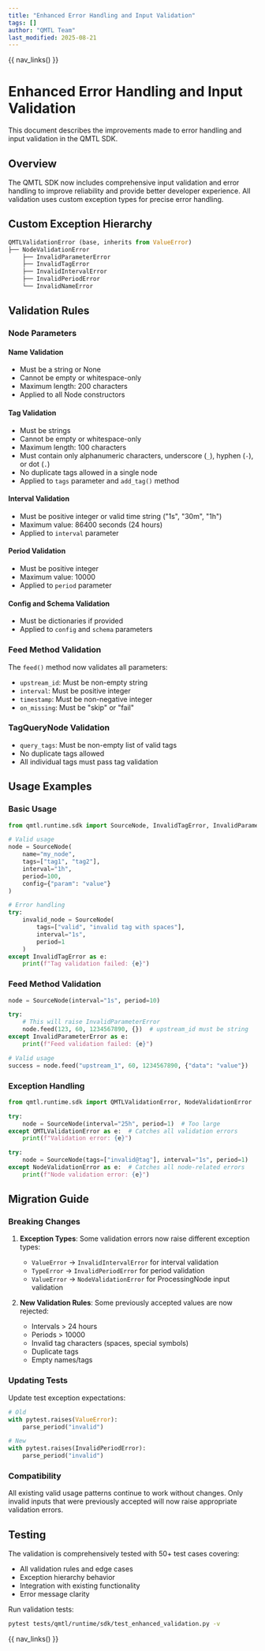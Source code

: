 ```yaml
---
title: "Enhanced Error Handling and Input Validation"
tags: []
author: "QMTL Team"
last_modified: 2025-08-21
---
```


{{ nav_links() }}

# Enhanced Error Handling and Input Validation

This document describes the improvements made to error handling and input validation in the QMTL SDK.

## Overview

The QMTL SDK now includes comprehensive input validation and error handling to improve reliability and provide better developer experience. All validation uses custom exception types for precise error handling.

## Custom Exception Hierarchy

```python
QMTLValidationError (base, inherits from ValueError)
├── NodeValidationError
    ├── InvalidParameterError
    ├── InvalidTagError
    ├── InvalidIntervalError
    ├── InvalidPeriodError
    └── InvalidNameError
```

## Validation Rules

### Node Parameters

#### Name Validation
- Must be a string or None
- Cannot be empty or whitespace-only
- Maximum length: 200 characters
- Applied to all Node constructors

#### Tag Validation
- Must be strings
- Cannot be empty or whitespace-only
- Maximum length: 100 characters
- Must contain only alphanumeric characters, underscore (`_`), hyphen (`-`), or dot (`.`)
- No duplicate tags allowed in a single node
- Applied to `tags` parameter and `add_tag()` method

#### Interval Validation
- Must be positive integer or valid time string ("1s", "30m", "1h")
- Maximum value: 86400 seconds (24 hours)
- Applied to `interval` parameter

#### Period Validation
- Must be positive integer
- Maximum value: 10000
- Applied to `period` parameter

#### Config and Schema Validation
- Must be dictionaries if provided
- Applied to `config` and `schema` parameters

### Feed Method Validation

The `feed()` method now validates all parameters:

- `upstream_id`: Must be non-empty string
- `interval`: Must be positive integer
- `timestamp`: Must be non-negative integer
- `on_missing`: Must be "skip" or "fail"

### TagQueryNode Validation

- `query_tags`: Must be non-empty list of valid tags
- No duplicate tags allowed
- All individual tags must pass tag validation

## Usage Examples

### Basic Usage
```python
from qmtl.runtime.sdk import SourceNode, InvalidTagError, InvalidParameterError

# Valid usage
node = SourceNode(
    name="my_node",
    tags=["tag1", "tag2"],
    interval="1h",
    period=100,
    config={"param": "value"}
)

# Error handling
try:
    invalid_node = SourceNode(
        tags=["valid", "invalid tag with spaces"],
        interval="1s",
        period=1
    )
except InvalidTagError as e:
    print(f"Tag validation failed: {e}")
```

### Feed Method Validation
```python
node = SourceNode(interval="1s", period=10)

try:
    # This will raise InvalidParameterError
    node.feed(123, 60, 1234567890, {})  # upstream_id must be string
except InvalidParameterError as e:
    print(f"Feed validation failed: {e}")

# Valid usage
success = node.feed("upstream_1", 60, 1234567890, {"data": "value"})
```

### Exception Handling
```python
from qmtl.runtime.sdk import QMTLValidationError, NodeValidationError

try:
    node = SourceNode(interval="25h", period=1)  # Too large
except QMTLValidationError as e:  # Catches all validation errors
    print(f"Validation error: {e}")

try:
    node = SourceNode(tags=["invalid@tag"], interval="1s", period=1)
except NodeValidationError as e:  # Catches all node-related errors
    print(f"Node validation error: {e}")
```

## Migration Guide

### Breaking Changes

1. **Exception Types**: Some validation errors now raise different exception types:
   - `ValueError` → `InvalidIntervalError` for interval validation
   - `TypeError` → `InvalidPeriodError` for period validation
   - `ValueError` → `NodeValidationError` for ProcessingNode input validation

2. **New Validation Rules**: Some previously accepted values are now rejected:
   - Intervals > 24 hours
   - Periods > 10000
   - Invalid tag characters (spaces, special symbols)
   - Duplicate tags
   - Empty names/tags

### Updating Tests

Update test exception expectations:
```python
# Old
with pytest.raises(ValueError):
    parse_period("invalid")

# New  
with pytest.raises(InvalidPeriodError):
    parse_period("invalid")
```

### Compatibility

All existing valid usage patterns continue to work without changes. Only invalid inputs that were previously accepted will now raise appropriate validation errors.

## Testing

The validation is comprehensively tested with 50+ test cases covering:
- All validation rules and edge cases
- Exception hierarchy behavior
- Integration with existing functionality
- Error message clarity

Run validation tests:
```bash
pytest tests/qmtl/runtime/sdk/test_enhanced_validation.py -v
```

{{ nav_links() }}
